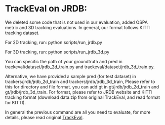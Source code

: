 # TrackEval on JRDB:

We deleted some code that is not used in our evaluation, added OSPA metric and 3D tracking evaluations. In general, our format follows KITTI tracking dataset. 

For 2D tracking, run: python scripts/run_jrdb.py

For 3D tracking, run: python scripts/run_jrdb_3d.py

You can specific the path of your groundtruth and pred in trackeval/dataset/jrdb_2d_train.py and trackeval/dataset/jrdb_3d_train.py. 

Alternative, we have provided a sample pred (for test dataset) in trackers/jrdb/jrdb_2d_train and trackers/jrdb/jrdb_3d_train, Please refer to this for directory and file format. you can add gt in gt/jrdb/jrdb_2d_train and gt/jrdb/jrdb_3d_train. For format, please refer to JRDB website and KITTI tracking format (download data.zip from original TrackEval, and read format for KITTI).

In general the previous command are all you need to evaluate, for more details, please read original [TrackEval](https://github.com/JonathonLuiten/TrackEval).
